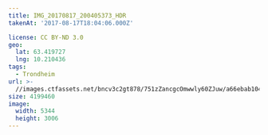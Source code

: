 ```yaml
---
title: IMG_20170817_200405373_HDR
takenAt: '2017-08-17T18:04:06.000Z'

license: CC BY-ND 3.0
geo:
  lat: 63.419727
  lng: 10.210436
tags:
  - Trondheim
url: >-
  //images.ctfassets.net/bncv3c2gt878/751zZancgcOmwwly60ZJuw/a66ebab10402c03b97a4fd3b0df99c83/img_20170817_200405373_hdr_36239468650_o
size: 4199460
image:
  width: 5344
  height: 3006
---
```

